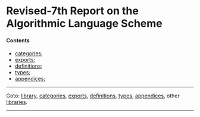 

<a id='library__r7rs'></a>

# Revised-7th Report on the Algorithmic Language Scheme


<a id='library__r7rs__contents'></a>

#### Contents

 * [categories](../r7rs/categories/_index.md#toc__r7rs__categories);
 * [exports](../r7rs/exports/_index.md#toc__r7rs__exports);
 * [definitions](../r7rs/definitions/_index.md#toc__r7rs__definitions);
 * [types](../r7rs/types/_index.md#toc__r7rs__types);
 * [appendices](../r7rs/appendices/_index.md#toc__r7rs__appendices);

----

Goto: [library](../r7rs/_index.md#library__r7rs), [categories](../r7rs/categories/_index.md#toc__r7rs__categories), [exports](../r7rs/exports/_index.md#toc__r7rs__exports), [definitions](../r7rs/definitions/_index.md#toc__r7rs__definitions), [types](../r7rs/types/_index.md#toc__r7rs__types), [appendices](../r7rs/appendices/_index.md#toc__r7rs__appendices), other [libraries](../_libraries.md#toc__libraries).

----

